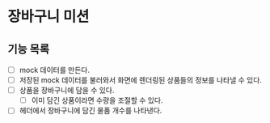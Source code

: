 # 장바구니 미션

## 기능 목록

- [ ] mock 데이터를 만든다.
- [ ] 저장된 mock 데이터를 불러와서 화면에 렌더링된 상품들의 정보를 나타낼 수 있다.
- [ ] 상품을 장바구니에 담을 수 있다.
  - [ ] 이미 담긴 상품이라면 수량을 조절할 수 있다.
- [ ] 헤더에서 장바구니에 담긴 물품 개수를 나타낸다.
